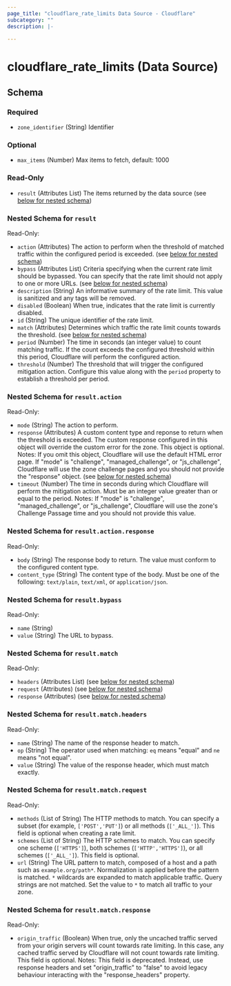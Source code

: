 ```yaml
---
page_title: "cloudflare_rate_limits Data Source - Cloudflare"
subcategory: ""
description: |-
  
---
```


# cloudflare_rate_limits (Data Source)




<!-- schema generated by tfplugindocs -->
## Schema

### Required

- `zone_identifier` (String) Identifier

### Optional

- `max_items` (Number) Max items to fetch, default: 1000

### Read-Only

- `result` (Attributes List) The items returned by the data source (see [below for nested schema](#nestedatt--result))

<a id="nestedatt--result"></a>
### Nested Schema for `result`

Read-Only:

- `action` (Attributes) The action to perform when the threshold of matched traffic within the configured period is exceeded. (see [below for nested schema](#nestedatt--result--action))
- `bypass` (Attributes List) Criteria specifying when the current rate limit should be bypassed. You can specify that the rate limit should not apply to one or more URLs. (see [below for nested schema](#nestedatt--result--bypass))
- `description` (String) An informative summary of the rate limit. This value is sanitized and any tags will be removed.
- `disabled` (Boolean) When true, indicates that the rate limit is currently disabled.
- `id` (String) The unique identifier of the rate limit.
- `match` (Attributes) Determines which traffic the rate limit counts towards the threshold. (see [below for nested schema](#nestedatt--result--match))
- `period` (Number) The time in seconds (an integer value) to count matching traffic. If the count exceeds the configured threshold within this period, Cloudflare will perform the configured action.
- `threshold` (Number) The threshold that will trigger the configured mitigation action. Configure this value along with the `period` property to establish a threshold per period.

<a id="nestedatt--result--action"></a>
### Nested Schema for `result.action`

Read-Only:

- `mode` (String) The action to perform.
- `response` (Attributes) A custom content type and reponse to return when the threshold is exceeded. The custom response configured in this object will override the custom error for the zone. This object is optional.
Notes: If you omit this object, Cloudflare will use the default HTML error page. If "mode" is "challenge", "managed_challenge", or "js_challenge", Cloudflare will use the zone challenge pages and you should not provide the "response" object. (see [below for nested schema](#nestedatt--result--action--response))
- `timeout` (Number) The time in seconds during which Cloudflare will perform the mitigation action. Must be an integer value greater than or equal to the period.
Notes: If "mode" is "challenge", "managed_challenge", or "js_challenge", Cloudflare will use the zone's Challenge Passage time and you should not provide this value.

<a id="nestedatt--result--action--response"></a>
### Nested Schema for `result.action.response`

Read-Only:

- `body` (String) The response body to return. The value must conform to the configured content type.
- `content_type` (String) The content type of the body. Must be one of the following: `text/plain`, `text/xml`, or `application/json`.



<a id="nestedatt--result--bypass"></a>
### Nested Schema for `result.bypass`

Read-Only:

- `name` (String)
- `value` (String) The URL to bypass.


<a id="nestedatt--result--match"></a>
### Nested Schema for `result.match`

Read-Only:

- `headers` (Attributes List) (see [below for nested schema](#nestedatt--result--match--headers))
- `request` (Attributes) (see [below for nested schema](#nestedatt--result--match--request))
- `response` (Attributes) (see [below for nested schema](#nestedatt--result--match--response))

<a id="nestedatt--result--match--headers"></a>
### Nested Schema for `result.match.headers`

Read-Only:

- `name` (String) The name of the response header to match.
- `op` (String) The operator used when matching: `eq` means "equal" and `ne` means "not equal".
- `value` (String) The value of the response header, which must match exactly.


<a id="nestedatt--result--match--request"></a>
### Nested Schema for `result.match.request`

Read-Only:

- `methods` (List of String) The HTTP methods to match. You can specify a subset (for example, `['POST','PUT']`) or all methods (`['_ALL_']`). This field is optional when creating a rate limit.
- `schemes` (List of String) The HTTP schemes to match. You can specify one scheme (`['HTTPS']`), both schemes (`['HTTP','HTTPS']`), or all schemes (`['_ALL_']`). This field is optional.
- `url` (String) The URL pattern to match, composed of a host and a path such as `example.org/path*`. Normalization is applied before the pattern is matched. `*` wildcards are expanded to match applicable traffic. Query strings are not matched. Set the value to `*` to match all traffic to your zone.


<a id="nestedatt--result--match--response"></a>
### Nested Schema for `result.match.response`

Read-Only:

- `origin_traffic` (Boolean) When true, only the uncached traffic served from your origin servers will count towards rate limiting. In this case, any cached traffic served by Cloudflare will not count towards rate limiting. This field is optional.
Notes: This field is deprecated. Instead, use response headers and set "origin_traffic" to "false" to avoid legacy behaviour interacting with the "response_headers" property.


